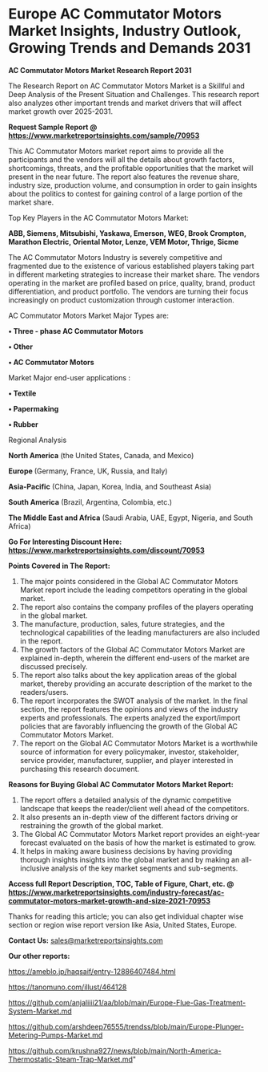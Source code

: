 # Europe AC Commutator Motors Market Insights, Industry Outlook, Growing Trends and Demands 2031

<strong>AC Commutator Motors Market Research Report 2031</strong>

The Research Report on AC Commutator Motors Market is a Skillful and Deep Analysis of the Present Situation and Challenges. This research report also analyzes other important trends and market drivers that will affect market growth over 2025-2031.

<strong>Request Sample Report @ <a href=https://www.marketreportsinsights.com/sample/70953>https://www.marketreportsinsights.com/sample/70953</a></strong>

This AC Commutator Motors market report aims to provide all the participants and the vendors will all the details about growth factors, shortcomings, threats, and the profitable opportunities that the market will present in the near future. The report also features the revenue share, industry size, production volume, and consumption in order to gain insights about the politics to contest for gaining control of a large portion of the market share.

Top Key Players in the AC Commutator Motors Market:

<strong>ABB, Siemens, Mitsubishi, Yaskawa, Emerson, WEG, Brook Crompton, Marathon Electric, Oriental Motor, Lenze, VEM Motor, Thrige, Sicme</strong>

The AC Commutator Motors Industry is severely competitive and fragmented due to the existence of various established players taking part in different marketing strategies to increase their market share. The vendors operating in the market are profiled based on price, quality, brand, product differentiation, and product portfolio. The vendors are turning their focus increasingly on product customization through customer interaction.

AC Commutator Motors Market Major Types are:

<strong>• Three - phase AC Commutator Motors

• Other

• AC Commutator Motors</strong>

Market Major end-user applications :

<strong>• Textile

• Papermaking

• Rubber</strong>

Regional Analysis

</u><strong><b>North America</b></strong> (the United States, Canada, and Mexico)

<strong><b>Europe </b></strong>(Germany, France, UK, Russia, and Italy)

<strong><b>Asia-Pacific</b></strong> (China, Japan, Korea, India, and Southeast Asia)

<strong><b>South America</b></strong> (Brazil, Argentina, Colombia, etc.)

<strong><b>The Middle East and Africa</b></strong> (Saudi Arabia, UAE, Egypt, Nigeria, and South Africa)

<strong>Go For Interesting Discount Here: <a href=https://www.marketreportsinsights.com/discount/70953>https://www.marketreportsinsights.com/discount/70953</a></strong>

<strong>Points Covered in The Report:</strong>
<ol>
  <li>The major points considered in the Global AC Commutator Motors Market report include the leading competitors operating in the global market.</li>
  <li>The report also contains the company profiles of the players operating in the global market.</li>
  <li>The manufacture, production, sales, future strategies, and the technological capabilities of the leading manufacturers are also included in the report.</li>
  <li>The growth factors of the Global AC Commutator Motors Market are explained in-depth, wherein the different end-users of the market are discussed precisely.</li>
  <li>The report also talks about the key application areas of the global market, thereby providing an accurate description of the market to the readers/users.</li>
  <li>The report incorporates the SWOT analysis of the market. In the final section, the report features the opinions and views of the industry experts and professionals. The experts analyzed the export/import policies that are favorably influencing the growth of the Global AC Commutator Motors Market.</li>
  <li>The report on the Global AC Commutator Motors Market is a worthwhile source of information for every policymaker, investor, stakeholder, service provider, manufacturer, supplier, and player interested in purchasing this research document.</li>
</ol>
<strong>Reasons for Buying Global AC Commutator Motors Market Report:</strong>

<ol>
  <li>The report offers a detailed analysis of the dynamic competitive landscape that keeps the reader/client well ahead of the competitors.</li>
  <li>It also presents an in-depth view of the different factors driving or restraining the growth of the global market.</li>
  <li>The Global AC Commutator Motors Market report provides an eight-year forecast evaluated on the basis of how the market is estimated to grow.</li>
  <li>It helps in making aware business decisions by having providing thorough insights insights into the global market and by making an all-inclusive analysis of the key market segments and sub-segments.</li>
</ol>
<strong>Access full Report Description, TOC, Table of Figure, Chart, etc. @ <a href=https://www.marketreportsinsights.com/industry-forecast/ac-commutator-motors-market-growth-and-size-2021-70953>https://www.marketreportsinsights.com/industry-forecast/ac-commutator-motors-market-growth-and-size-2021-70953</a></strong>


Thanks for reading this article; you can also get individual chapter wise section or region wise report version like Asia, United States, Europe.

<strong>Contact Us:</strong>
sales@marketreportsinsights.com

<strong>Our other reports:</strong>

<a href=https://ameblo.jp/haqsaif/entry-12886407484.html>https://ameblo.jp/haqsaif/entry-12886407484.html</a>

<a href=https://tanomuno.com/illust/464128>https://tanomuno.com/illust/464128</a>

<a href=https://github.com/anjaliiii21/aa/blob/main/Europe-Flue-Gas-Treatment-System-Market.md>https://github.com/anjaliiii21/aa/blob/main/Europe-Flue-Gas-Treatment-System-Market.md</a>

<a href=https://github.com/arshdeep76555/trendss/blob/main/Europe-Plunger-Metering-Pumps-Market.md>https://github.com/arshdeep76555/trendss/blob/main/Europe-Plunger-Metering-Pumps-Market.md</a>

<a href=https://github.com/krushna927/news/blob/main/North-America-Thermostatic-Steam-Trap-Market.md>https://github.com/krushna927/news/blob/main/North-America-Thermostatic-Steam-Trap-Market.md</a>"

